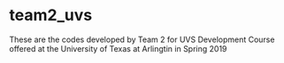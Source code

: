 # team2_uvs

These are the codes developed by Team 2 for UVS Development Course offered at the University of Texas at Arlingtin in Spring 2019
